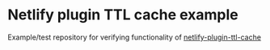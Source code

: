 # Netlify plugin TTL cache example

Example/test repository for verifying functionality of [netlify-plugin-ttl-cache](https://github.com/andyrichardson/netlify-plugin-ttl-cache)
